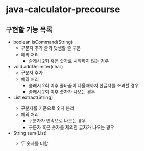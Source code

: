 # java-calculator-precourse
## 구현할 기능 목록
- boolean isCommand(String)
  - 구분자 추가 줄과 덧셈할 줄 구분
  - 예외 처리
    - 슬래시 2회 혹은 숫자로 시작하지 않는 경우
- void addDelimiter(char) 
  - 구분자 추가
  - 예외 처리
    - 슬래시 2회 이후 줄바꿈이 나올때까지 한글자를 초과할 경우
    - 슬래시 2회 이후 숫자가 나오는 경우
- List<String> extract(String)
  - 구분자를 기준으로 숫자 분리
  - 예외 처리
    - 구분자가 연속으로 나오는 경우
    - 구분자 혹은 숫자를 제외한 글자가 나오는 경우
- String sum(List<String>)
  - 두 숫자를 더함
